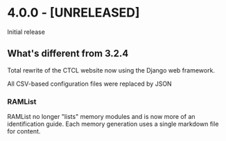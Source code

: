 # 4.0.0 - [UNRELEASED]

Initial release

## What's different from 3.2.4

Total rewrite of the CTCL website now using the Django web framework.

All CSV-based configuration files were replaced by JSON

### RAMList

RAMList no longer "lists" memory modules and is now more of an identification guide. Each memory generation uses a single markdown file for content. 